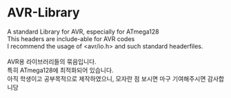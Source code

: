 # AVR-Library
A standard Library for AVR, especially for ATmega128 <br>
This headers are include-able for AVR codes <br>
I recommend the usage of <avr/io.h> and such standard headerfiles. <br>
<br>
AVR용 라이브러리들의 묶음입니다. <br>
특히 ATmega128에 최적화되어 있습니다. <br>
아직 학생이고 공부목적으로 제작하였으니, 모자란 점 보시면 마구 기여해주시면 감사합니당 <br>
